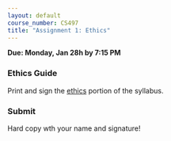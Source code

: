 ```yaml
---
layout: default
course_number: CS497
title: "Assignment 1: Ethics"
---
```


**Due: Monday, Jan 28h by 7:15 PM**

### Ethics Guide

Print and sign the [ethics](../ethics.html) portion of the syllabus. 

### Submit #

Hard copy wth your name and signature!
